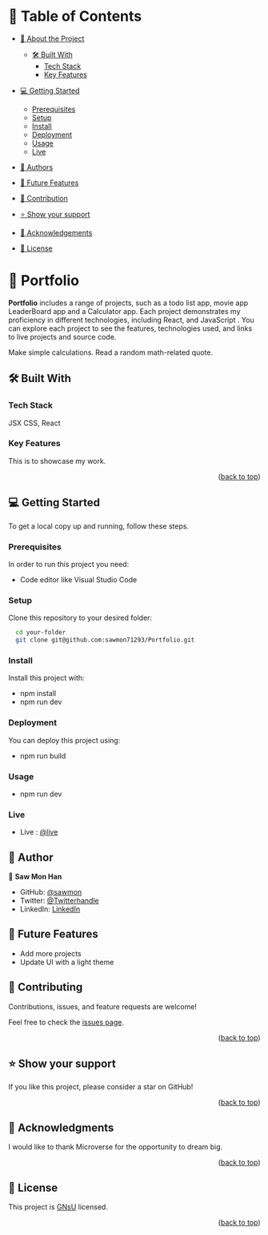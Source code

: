 <a name="readme-top"></a>


# 📗 Table of Contents

- [📖 About the Project](#about-project)

  - [🛠 Built With](#built-with)
    - [Tech Stack](#tech-stack)
    - [Key Features](#key-features)

- [💻 Getting Started](#getting-started)

  - [Prerequisites](#prerequisites)
  - [Setup](#setup)
  - [Install](#install)
  - [Deployment](#deployment)
  - [Usage](#usage)
  - [Live](#live)
- [👥 Authors](#authors)
- [🔭 Future Features](#features)
- [🤝 Contribution](#contributing)
- [⭐️ Show your support](#support)
- [🙏 Acknowledgements](#acknowledgements)
- [📝 License](#license)

<!-- PROJECT DESCRIPTION -->

# 📖 Portfolio <a name="about-project"></a>

**Portfolio** includes a range of projects, such as a todo list app, movie app LeaderBoard app and a Calculator app. Each project demonstrates my proficiency in different technologies, including React, and JavaScript . You can explore each project to see the features, technologies used, and links to live projects and source code.

Make simple calculations.
Read a random math-related quote.

## 🛠 Built With <a name="built-with"></a>

### Tech Stack

<a name="built-with">JSX</a>
<a name="tech-stack">CSS,</a>
<a name="tech-stack">React</a>

<!-- Features -->

### Key Features <a name="key-features"></a>

This is to showcase my work.

<p align="right">(<a href="#readme-top">back to top</a>)</p>

<!-- GETTING STARTED -->

## 💻 Getting Started <a name="getting-started"></a>

To get a local copy up and running, follow these steps.

### Prerequisites

In order to run this project you need:

- Code editor like Visual Studio Code

### Setup

Clone this repository to your desired folder:

```sh
  cd your-folder
  git clone git@github.com:sawmon71293/Portfolio.git
```

### Install

Install this project with:

- npm install
- npm run dev

### Deployment

You can deploy this project using:

- npm run build


### Usage

- npm run dev


<!-- AUTHORS -->

### Live <a name="live"></a>
- Live : [@live](https://math-magicians-sawmon-n1hz.onrender.com)

## 👥 Author <a name="authors"></a>

👤 **Saw Mon Han**

- GitHub: [@sawmon](https://github.com/sawmon71293/)
- Twitter: [@Twitterhandle](https://twitter.com/sawmon34268255)
- LinkedIn: [LinkedIn](https://www.linkedin.com/in/saw-mon-han/)

## 🔭 Future Features <a name="features"></a>

- Add more projects
- Update UI with a light theme

<!-- CONTRIBUTING -->

## 🤝 Contributing <a name="contributing"></a>

Contributions, issues, and feature requests are welcome!

Feel free to check the [issues page](../../issues/).

<p align="right">(<a href="#readme-top">back to top</a>)</p>

<!-- SUPPORT -->

## ⭐️ Show your support <a name="support"></a>

If you like this project, please consider a star on GitHub!

<p align="right">(<a href="#readme-top">back to top</a>)</p>

<!-- ACKNOWLEDGEMENTS -->

## 🙏 Acknowledgments <a name="acknowledgements"></a>

I would like to thank Microverse for the opportunity to dream big.

<p align="right">(<a href="#readme-top">back to top</a>)</p>

<!-- LICENSE -->

## 📝 License <a name="license"></a>

This project is [GNsU](./LICENSE) licensed.

<p align="right">(<a href="#readme-top">back to top</a>)</p>
